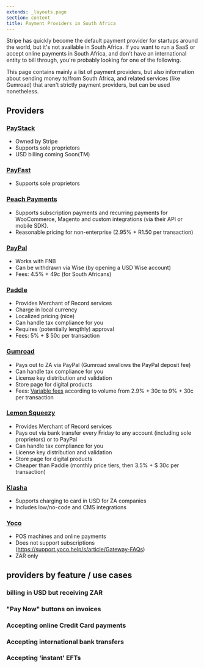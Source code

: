 ```yaml
---
extends: _layouts.page
section: content
title: Payment Providers in South Africa
---
```


Stripe has quickly become the default payment provider for startups around the world, but it's not available in South Africa. If you want to run a SaaS or accept online payments in South Africa, and don't have an international entity to bill through, you're probably looking for one of the following.

This page contains mainly a list of payment providers, but also information about sending money to/from South Africa, and related services (like Gumroad) that aren't strictly payment providers, but can be used nonetheless.

## Providers

### [PayStack](https://paystack.com/za/)

- Owned by Stripe
- Supports sole proprietors
- USD billing coming Soon(TM)

### [PayFast](https://www.payfast.co.za/)

- Supports sole proprietors

### [Peach Payments](https://www.peachpayments.com/)

- Supports subscription payments and recurring payments for WooCommerce, Magento and custom integrations (via their API or mobile SDK).
- Reasonable pricing for non-enterprise (2.95% + R1.50 per transaction)

### [PayPal](https://www.paypal.com/za/home)

- Works with FNB
- Can be withdrawn via Wise (by opening a USD Wise account)
- Fees: 4.5% + 49c (for South Africans)

### [Paddle](http://paddle.com/)

- Provides Merchant of Record services
- Charge in local currency
- Localized pricing (nice)
- Can handle tax compliance for you
- Requires (potentially lengthly) approval
- Fees: 5% + $ 50c per transaction

### [Gumroad](https://gumroad.com/)

- Pays out to ZA via PayPal (Gumroad swallows the PayPal deposit fee)
- Can handle tax compliance for you
- License key distribution and validation
- Store page for digital products
- Fees: [Variable fees](https://gumroad.com/pricing) according to volume from 2.9% + 30c to 9% + 30c per transaction

### [Lemon Squeezy](https://www.lemonsqueezy.com/)

- Provides Merchant of Record services
- Pays out via bank transfer every Friday to any account (including sole proprietors) or to PayPal
- Can handle tax compliance for you
- License key distribution and validation
- Store page for digital products
- Cheaper than Paddle (monthly price tiers, then 3.5% + $ 30c per transaction)

### [Klasha](https://klasha.com)

- Supports charging to card in USD for ZA companies
- Includes low/no-code and CMS integrations

### [Yoco](https://www.yoco.com)

- POS machines and online payments
- Does not support subscriptions (https://support.yoco.help/s/article/Gateway-FAQs)
- ZAR only

## providers by feature / use cases

### billing in USD but receiving ZAR

### "Pay Now" buttons on invoices

### Accepting online Credit Card payments

### Accepting international bank transfers

### Accepting 'instant' EFTs
